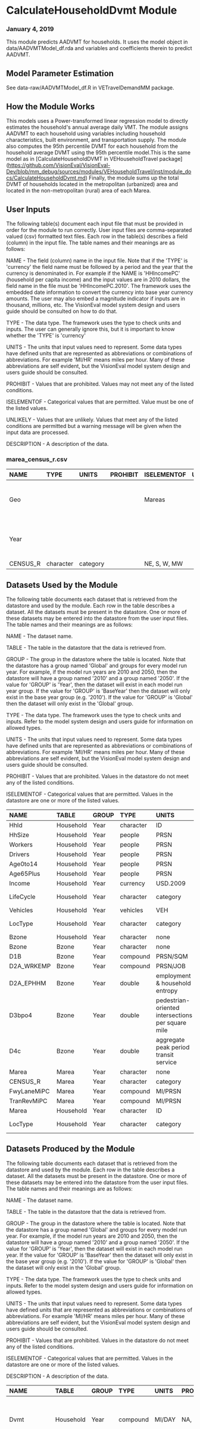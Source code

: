 
# CalculateHouseholdDvmt Module
### January 4, 2019

This module predicts AADVMT for households. It uses the model object in data/AADVMTModel_df.rda and variables and coefficients therein to predict AADVMT.

## Model Parameter Estimation

See data-raw/AADVMTModel_df.R in VETravelDemandMM package.

## How the Module Works

This models uses a Power-transformed linear regression model to directly estimates the household's annual average daily VMT.
The module assigns AADVMT to each household using variables including household characteristics, built environment, and transportation supply.
The module also computes the 95th percentile DVMT for each household from the household average DVMT using the 95th percentile model.This is the same model as in [CalculateHouseholdDVMT in VEHouseholdTravel package] (https://github.com/VisionEval/VisionEval-Dev/blob/mm_debug/sources/modules/VEHouseholdTravel/inst/module_docs/CalculateHouseholdDvmt.md)
Finally, the module sums up the total DVMT of households located in the metropolitan (urbanized) area and located in the non-metropolitan (rural) area of each Marea.

## User Inputs
The following table(s) document each input file that must be provided in order for the module to run correctly. User input files are comma-separated valued (csv) formatted text files. Each row in the table(s) describes a field (column) in the input file. The table names and their meanings are as follows:

NAME - The field (column) name in the input file. Note that if the 'TYPE' is 'currency' the field name must be followed by a period and the year that the currency is denominated in. For example if the NAME is 'HHIncomePC' (household per capita income) and the input values are in 2010 dollars, the field name in the file must be 'HHIncomePC.2010'. The framework uses the embedded date information to convert the currency into base year currency amounts. The user may also embed a magnitude indicator if inputs are in thousand, millions, etc. The VisionEval model system design and users guide should be consulted on how to do that.

TYPE - The data type. The framework uses the type to check units and inputs. The user can generally ignore this, but it is important to know whether the 'TYPE' is 'currency'

UNITS - The units that input values need to represent. Some data types have defined units that are represented as abbreviations or combinations of abbreviations. For example 'MI/HR' means miles per hour. Many of these abbreviations are self evident, but the VisionEval model system design and users guide should be consulted.

PROHIBIT - Values that are prohibited. Values may not meet any of the listed conditions.

ISELEMENTOF - Categorical values that are permitted. Value must be one of the listed values.

UNLIKELY - Values that are unlikely. Values that meet any of the listed conditions are permitted but a warning message will be given when the input data are processed.

DESCRIPTION - A description of the data.

### marea_census_r.csv
|NAME     |TYPE      |UNITS    |PROHIBIT |ISELEMENTOF  |UNLIKELY |DESCRIPTION                                              |
|:--------|:---------|:--------|:--------|:------------|:--------|:--------------------------------------------------------|
|Geo      |          |         |         |Mareas       |         |Must contain a record for each Marea and model run year. |
|Year     |          |         |         |             |         |Must contain a record for each Marea and model run year. |
|CENSUS_R |character |category |         |NE, S, W, MW |         |CENSUS_R                                                 |

## Datasets Used by the Module
The following table documents each dataset that is retrieved from the datastore and used by the module. Each row in the table describes a dataset. All the datasets must be present in the datastore. One or more of these datasets may be entered into the datastore from the user input files. The table names and their meanings are as follows:

NAME - The dataset name.

TABLE - The table in the datastore that the data is retrieved from.

GROUP - The group in the datastore where the table is located. Note that the datastore has a group named 'Global' and groups for every model run year. For example, if the model run years are 2010 and 2050, then the datastore will have a group named '2010' and a group named '2050'. If the value for 'GROUP' is 'Year', then the dataset will exist in each model run year group. If the value for 'GROUP' is 'BaseYear' then the dataset will only exist in the base year group (e.g. '2010'). If the value for 'GROUP' is 'Global' then the dataset will only exist in the 'Global' group.

TYPE - The data type. The framework uses the type to check units and inputs. Refer to the model system design and users guide for information on allowed types.

UNITS - The units that input values need to represent. Some data types have defined units that are represented as abbreviations or combinations of abbreviations. For example 'MI/HR' means miles per hour. Many of these abbreviations are self evident, but the VisionEval model system design and users guide should be consulted.

PROHIBIT - Values that are prohibited. Values in the datastore do not meet any of the listed conditions.

ISELEMENTOF - Categorical values that are permitted. Values in the datastore are one or more of the listed values.

|NAME        |TABLE     |GROUP |TYPE      |UNITS                                             |PROHIBIT |ISELEMENTOF                |
|:-----------|:---------|:-----|:---------|:-------------------------------------------------|:--------|:--------------------------|
|HhId        |Household |Year  |character |ID                                                |         |                           |
|HhSize      |Household |Year  |people    |PRSN                                              |NA, < 0  |                           |
|Workers     |Household |Year  |people    |PRSN                                              |NA, < 0  |                           |
|Drivers     |Household |Year  |people    |PRSN                                              |NA, < 0  |                           |
|Age0to14    |Household |Year  |people    |PRSN                                              |NA, < 0  |                           |
|Age65Plus   |Household |Year  |people    |PRSN                                              |NA, < 0  |                           |
|Income      |Household |Year  |currency  |USD.2009                                          |NA, < 0  |                           |
|LifeCycle   |Household |Year  |character |category                                          |         |00, 01, 02, 03, 04, 09, 10 |
|Vehicles    |Household |Year  |vehicles  |VEH                                               |NA, < 0  |                           |
|LocType     |Household |Year  |character |category                                          |NA       |Urban, Town, Rural         |
|Bzone       |Household |Year  |character |none                                              |         |                           |
|Bzone       |Bzone     |Year  |character |none                                              |         |                           |
|D1B         |Bzone     |Year  |compound  |PRSN/SQM                                          |NA, < 0  |                           |
|D2A_WRKEMP  |Bzone     |Year  |compound  |PRSN/JOB                                          |NA, < 0  |                           |
|D2A_EPHHM   |Bzone     |Year  |double    |employment & household entropy                    |NA, < 0  |                           |
|D3bpo4      |Bzone     |Year  |double    |pedestrian-oriented intersections per square mile |NA       |                           |
|D4c         |Bzone     |Year  |double    |aggregate peak period transit service             |NA, < 0  |                           |
|Marea       |Marea     |Year  |character |none                                              |         |                           |
|CENSUS_R    |Marea     |Year  |character |category                                          |         |NE, S, W, MW               |
|FwyLaneMiPC |Marea     |Year  |compound  |MI/PRSN                                           |NA, < 0  |                           |
|TranRevMiPC |Marea     |Year  |compound  |MI/PRSN                                           |NA, < 0  |                           |
|Marea       |Household |Year  |character |ID                                                |         |                           |
|LocType     |Household |Year  |character |category                                          |NA       |Urban, Town, Rural         |

## Datasets Produced by the Module
The following table documents each dataset that is retrieved from the datastore and used by the module. Each row in the table describes a dataset. All the datasets must be present in the datastore. One or more of these datasets may be entered into the datastore from the user input files. The table names and their meanings are as follows:

NAME - The dataset name.

TABLE - The table in the datastore that the data is retrieved from.

GROUP - The group in the datastore where the table is located. Note that the datastore has a group named 'Global' and groups for every model run year. For example, if the model run years are 2010 and 2050, then the datastore will have a group named '2010' and a group named '2050'. If the value for 'GROUP' is 'Year', then the dataset will exist in each model run year. If the value for 'GROUP' is 'BaseYear' then the dataset will only exist in the base year group (e.g. '2010'). If the value for 'GROUP' is 'Global' then the dataset will only exist in the 'Global' group.

TYPE - The data type. The framework uses the type to check units and inputs. Refer to the model system design and users guide for information on allowed types.

UNITS - The units that input values need to represent. Some data types have defined units that are represented as abbreviations or combinations of abbreviations. For example 'MI/HR' means miles per hour. Many of these abbreviations are self evident, but the VisionEval model system design and users guide should be consulted.

PROHIBIT - Values that are prohibited. Values in the datastore do not meet any of the listed conditions.

ISELEMENTOF - Categorical values that are permitted. Values in the datastore are one or more of the listed values.

DESCRIPTION - A description of the data.

|NAME        |TABLE     |GROUP |TYPE     |UNITS  |PROHIBIT |ISELEMENTOF |DESCRIPTION                                                                                                                                 |
|:-----------|:---------|:-----|:--------|:------|:--------|:-----------|:-------------------------------------------------------------------------------------------------------------------------------------------|
|Dvmt        |Household |Year  |compound |MI/DAY |NA, < 0  |            |Average daily vehicle miles traveled by the household in autos or light trucks                                                              |
|UrbanHhDvmt |Marea     |Year  |compound |MI/DAY |NA, < 0  |            |Average daily vehicle miles traveled in autos or light trucks by households residing in the urbanized portion of the Marea                  |
|TownHhDvmt  |Marea     |Year  |compound |MI/DAY |NA, < 0  |            |Average daily vehicle miles traveled in autos or light trucks by households residing in town (urban but not urbanized) portion of the Marea |
|RuralHhDvmt |Marea     |Year  |compound |MI/DAY |NA, < 0  |            |Average daily vehicle miles traveled in autos or light trucks by households residing in the rural (non-urban) portion of the Marea          |
